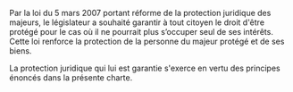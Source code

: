 Par la loi du 5 mars 2007 portant réforme de la protection juridique des majeurs, le législateur a souhaité garantir à tout citoyen le droit d'être protégé pour le cas où il ne pourrait plus s’occuper seul de ses intérêts. Cette loi renforce la protection de la personne du majeur protégé et de ses biens.

La protection juridique qui lui est garantie s'exerce en vertu des principes énoncés dans la présente charte.
